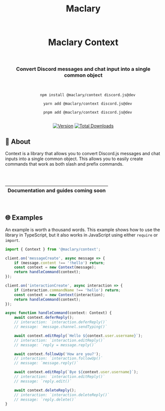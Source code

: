 <div align="center">
    <h1><b>Maclary</b></h1><br/>
    <h1>Maclary Context</h1><br/>
    <h3>Convert Discord messages and chat input into a single common object</h3><br/>
    <code>
    npm install @maclary/context discord.js@dev<br/>
    yarn add @maclary/context discord.js@dev<br/>
    pnpm add @maclary/context discord.js@dev
    </code><br/>
</div>

<div align="center">

[![Version](https://img.shields.io/npm/v/@maclary/context?color=red&label=@maclary/context)](https://github.com/apteryxxyz/maclary/main/packages/context)
[![Total Downloads](https://img.shields.io/npm/dt/@maclary/context)](https://npmjs.com/maclary)

</div>

## 🤔 About

Context is a library that allows you to convert Discord.js messages and chat inputs into a single common object. This allows you to easily create commands that work as both slash and prefix commands.

<div align="center" style="padding-top: 2rem; padding-bottom: 1rem">

| **Documentation and guides coming soon** |
| ---------------------------------------- |

</div>

## 🌐 Examples

An example is worth a thousand words. This example shows how to use the library in TypeScript, but it also works in JavaScript using either `require` or `import`.

```ts
import { Context } from '@maclary/context';

client.on('messageCreate', async message => {
    if (message.content !== '!hello') return;
    const context = new Context(message);
    return handleCommand(context);
});

client.on('interactionCreate', async interaction => {
    if (interaction.commandName !== 'hello') return;
    const context = new Context(interaction);
    return handleCommand(context);
});

async function handleCommand(context: Context) {
    await context.deferReply();
    // interaction: `interaction.deferReply()`
    // message: `message.channel.sendTyping()`

    await context.editReply(`Hello ${context.user.username}`);
    // interaction: `interaction.editReply()`
    // message: `reply = message.reply()`

    await context.followUp('How are you?');
    // interaction: `interaction.followUp()`
    // message: `message.reply()`

    await context.editReply(`Bye ${context.user.username}`);
    // interaction: `interaction.editReply()`
    // message: `reply.edit()`

    await context.deleteReply();
    // interaction: `interaction.deleteReply()`
    // message: `reply.delete()`
}
```
